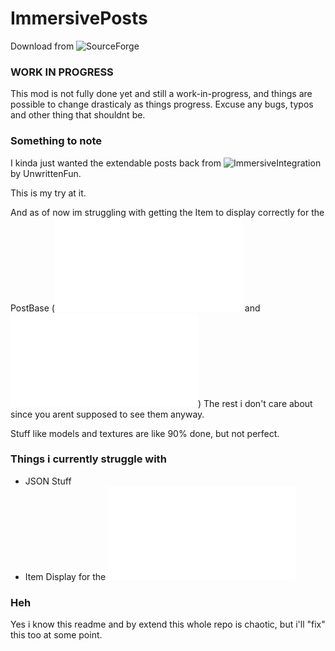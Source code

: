 # ImmersivePosts
Download from ![SourceForge](https://minecraft.curseforge.com/projects/immersiveposts)

### WORK IN PROGRESS
This mod is not fully done yet and still a work-in-progress, and things are possible to change drasticaly as things progress.
Excuse any bugs, typos and other thing that shouldnt be.

### Something to note
I kinda just wanted the extendable posts back from ![ImmersiveIntegration](https://github.com/UnwrittenFun/ImmersiveIntegration) by UnwrittenFun.

This is my try at it.

And as of now im struggling with getting the Item to display correctly for the PostBase (![JSON](/src/main/resources/assets/immersiveposts/models/block/extendablepost/postbase.json) and ![Java](/src/main/java/twistedgate/immersiveposts/common/blocks/BlockPost.java))
The rest i don't care about since you arent supposed to see them anyway.

Stuff like models and textures are like 90% done, but not perfect.

### Things i currently struggle with
 - JSON Stuff
 - Item Display for the ![PostBase](/src/main/resources/assets/immersiveposts/models/block/extendablepost/postbase.json)

### Heh
Yes i know this readme and by extend this whole repo is chaotic, but i'll "fix" this too at some point.
